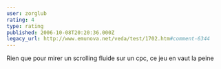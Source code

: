 ```yaml
---
user: zorglub
rating: 4
type: rating
published: 2006-10-08T20:20:36.000Z
legacy_url: http://www.emunova.net/veda/test/1702.htm#comment-6344
---
```

Rien que pour mirer un scrolling fluide sur un cpc, ce jeu en vaut la peine